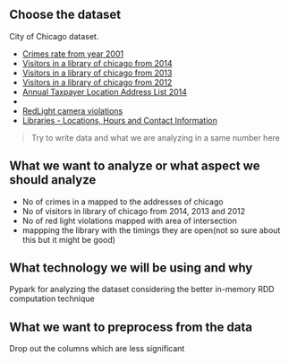 ## Choose the dataset
City of Chicago dataset.
- [Crimes rate from year 2001](https://data.cityofchicago.org/Public-Safety/Crimes-2001-to-present/ijzp-q8t2)
- [Visitors in a library of chicago from 2014](https://data.cityofchicago.org/Education/Libraries-2014-Visitors-by-Location/si8n-dg3u)
- [Visitors in a library of chicago from 2013](https://data.cityofchicago.org/Education/Libraries-2013-Visitors-by-Location/x74m-smqb/data)
- [Visitors in a library of chicago from 2012](https://data.cityofchicago.org/Education/Libraries-2012-Visitors-by-Location/zh3n-jtnt/data)
- [Annual Taxpayer Location Address List 2014](https://data.cityofchicago.org/Community-Economic-Development/Annual-Taxpayer-Location-Address-List-2014/kukh-c9wt/data)
- 
- [RedLight camera violations](https://data.cityofchicago.org/Transportation/Red-Light-Camera-Violations/spqx-js37)
- [Libraries - Locations, Hours and Contact Information](https://data.cityofchicago.org/Education/Libraries-Locations-Hours-and-Contact-Information/x8fc-8rcq) 

> Try to write data and what we are analyzing in a same number here
## What we want to analyze or what aspect we should analyze
- No of crimes in a mapped to the addresses of chicago
- No of visitors in library of chicago from 2014, 2013 and 2012
- No of red light violations mapped with area of intersection
- mappping the library with the timings they are open(not so sure about this but it might be good)

## What technology we will be using and why
Pypark for analyzing the dataset considering the better in-memory RDD computation technique

## What we want to preprocess from the data
Drop out the columns which are less significant 
